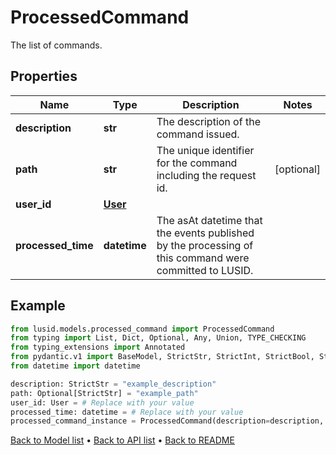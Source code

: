 # ProcessedCommand

The list of commands.
## Properties
Name | Type | Description | Notes
------------ | ------------- | ------------- | -------------
**description** | **str** | The description of the command issued. | 
**path** | **str** | The unique identifier for the command including the request id. | [optional] 
**user_id** | [**User**](User.md) |  | 
**processed_time** | **datetime** | The asAt datetime that the events published by the processing of this command were committed to LUSID. | 
## Example

```python
from lusid.models.processed_command import ProcessedCommand
from typing import List, Dict, Optional, Any, Union, TYPE_CHECKING
from typing_extensions import Annotated
from pydantic.v1 import BaseModel, StrictStr, StrictInt, StrictBool, StrictFloat, StrictBytes, Field, validator, ValidationError, conlist, constr
from datetime import datetime

description: StrictStr = "example_description"
path: Optional[StrictStr] = "example_path"
user_id: User = # Replace with your value
processed_time: datetime = # Replace with your value
processed_command_instance = ProcessedCommand(description=description, path=path, user_id=user_id, processed_time=processed_time)

```

[Back to Model list](../README.md#documentation-for-models) &#8226; [Back to API list](../README.md#documentation-for-api-endpoints) &#8226; [Back to README](../README.md)

